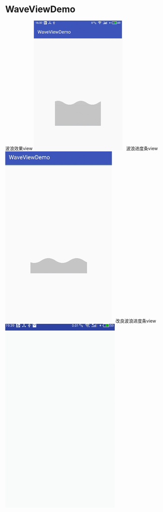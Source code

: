 # WaveViewDemo
波浪效果view
![image](https://github.com/loubinfeng2013/WaveViewDemo/blob/master/GIF.gif)  
波浪进度条view
![image](https://github.com/loubinfeng2013/WaveViewDemo/blob/master/progress.gif)  
改良波浪进度条view
![image](https://github.com/loubinfeng2013/WaveViewDemo/blob/master/green.gif)  

